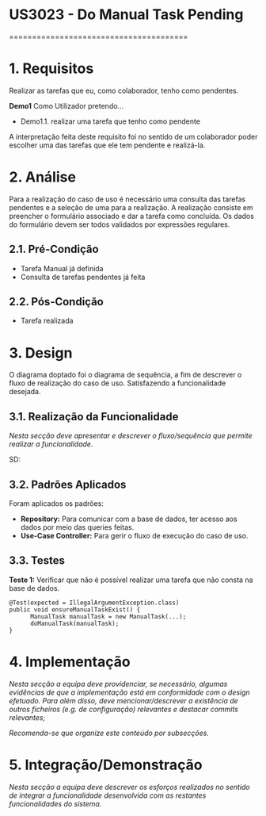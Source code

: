 # US3023 - Do Manual Task Pending
=======================================


# 1. Requisitos

Realizar as tarefas que eu, como colaborador, tenho como pendentes.

**Demo1** Como Utilizador pretendo...

- Demo1.1. realizar uma tarefa que tenho como pendente

A interpretação feita deste requisito foi no sentido de um colaborador poder escolher uma das tarefas 
que ele tem pendente e realizá-la.

# 2. Análise

Para a realização do caso de uso é necessário uma consulta das tarefas pendentes e a 
seleção de uma para a realização. A realização consiste em preencher o formulário 
associado e dar a tarefa como concluída. Os dados do formulário devem ser todos validados
por expressões regulares.

## 2.1. Pré-Condição
* Tarefa Manual já definida
* Consulta de tarefas pendentes já feita


## 2.2. Pós-Condição
* Tarefa realizada

# 3. Design

O diagrama doptado foi o diagrama de sequência, a fim de descrever o fluxo de realização do caso de uso.
Satisfazendo a funcionalidade desejada.

## 3.1. Realização da Funcionalidade

*Nesta secção deve apresentar e descrever o fluxo/sequência que permite realizar a funcionalidade.*

SD:

## 3.2. Padrões Aplicados

Foram aplicados os padrões:
* **Repository:** Para comunicar com a base de dados, ter acesso aos dados
  por meio das queries feitas.
* **Use-Case Controller:** Para gerir o fluxo de execução do caso de uso.

## 3.3. Testes 

**Teste 1:** Verificar que não é possível realizar uma tarefa que não consta na base de dados.

	@Test(expected = IllegalArgumentException.class)
    public void ensureManualTaskExist() {
          ManualTask manualTask = new ManualTask(...);
          doManualTask(manualTask);
	}

# 4. Implementação

*Nesta secção a equipa deve providenciar, se necessário, algumas evidências de que a implementação está em conformidade com o design efetuado. Para além disso, deve mencionar/descrever a existência de outros ficheiros (e.g. de configuração) relevantes e destacar commits relevantes;*

*Recomenda-se que organize este conteúdo por subsecções.*

# 5. Integração/Demonstração

*Nesta secção a equipa deve descrever os esforços realizados no sentido de integrar a funcionalidade desenvolvida com as restantes funcionalidades do sistema.*

